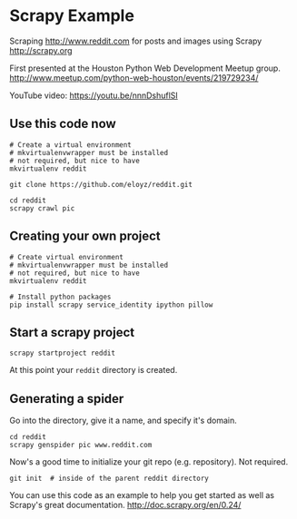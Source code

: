 # Scrapy Example

Scraping http://www.reddit.com for posts and images using Scrapy http://scrapy.org

First presented at the Houston Python Web Development Meetup group. http://www.meetup.com/python-web-houston/events/219729234/

YouTube video: https://youtu.be/nnnDshuflSI


## Use this code now
```
# Create a virtual environment
# mkvirtualenvwrapper must be installed
# not required, but nice to have
mkvirtualenv reddit

git clone https://github.com/eloyz/reddit.git

cd reddit
scrapy crawl pic
```

## Creating your own project
```
# Create virtual environment
# mkvirtualenvwrapper must be installed
# not required, but nice to have
mkvirtualenv reddit

# Install python packages
pip install scrapy service_identity ipython pillow
```

## Start a scrapy project
```
scrapy startproject reddit
```

At this point your `reddit` directory is created.

## Generating a spider
Go into the directory, give it a name, and specify it's domain.

```
cd reddit
scrapy genspider pic www.reddit.com
```

Now's a good time to initialize your git repo (e.g. repository).  Not required.
```
git init  # inside of the parent reddit directory
```

You can use this code as an example to help you get started as well as Scrapy's great documentation. http://doc.scrapy.org/en/0.24/

